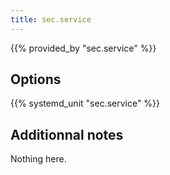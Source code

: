 ```yaml
---
title: sec.service
---
```


{{% provided_by "sec.service" %}}

## Options

{{% systemd_unit "sec.service" %}}

## Additionnal notes

Nothing here.